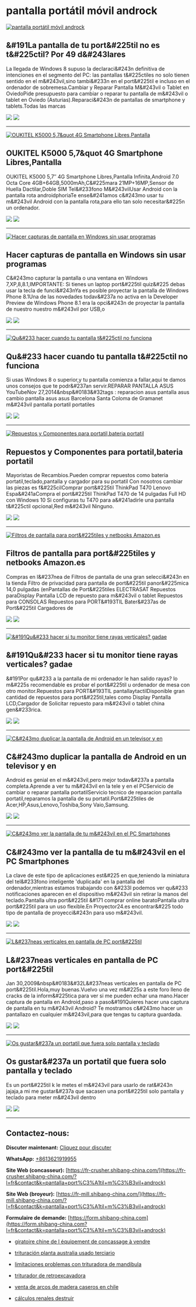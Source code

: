 # pantalla portátil móvil androck

<a href="https://swt.shibang-china.com/?l=fr&img&k=pantalla+port%C3%A1til+m%C3%B3vil+androck" target="_blank">![pantalla portátil móvil androck](http://static.shibang-china.com/all-800x300/242.jpg)</a>

## &#191La pantalla de tu port&#225til no es t&#225ctil? Por 49 d&#243lares
La llegada de Windows 8 supuso la declaraci&#243n definitiva de intenciones en el segmento del PC: las pantallas t&#225ctiles no solo tienen sentido en el m&#243vil,sino tambi&#233n en el port&#225til e incluso en el ordenador de sobremesa.Cambiar y Reparar Pantalla M&#243vil o Tablet en OviedoPide presupuesto para cambiar o reparar tu pantalla de m&#243vil o tablet en Oviedo (Asturias).Reparaci&#243n de pantallas de smartphone y tablets.Todas las marcas


<a href="https://whatsapp.shibangsoft.com/WhatsApp.php" target="_blank" title="WhatsApp">![](http://static.shibang-china.com/icon/whatsapp.png)</a> <a href="https://swt.shibang-china.com/?l=fr&icon&k=pantalla+port%C3%A1til+m%C3%B3vil+androck" target="_blank">![](http://static.shibang-china.com/icon/chat-fr.png)</a>

---

<a href="https://swt.shibang-china.com/?l=fr&img&k=pantalla+port%C3%A1til+m%C3%B3vil+androck" target="_blank">![OUKITEL K5000 5,7&quot 4G Smartphone Libres,Pantalla](http://static.shibang-china.com/all-800x300/581.jpg)</a>

## OUKITEL K5000 5,7&quot 4G Smartphone Libres,Pantalla
OUKITEL K5000 5,7″ 4G Smartphone Libres,Pantalla Infinita,Android 7.0 Octa Core 4GB+64GB,5000mAh,C&#225mara 21MP+16MP,Sensor de Huella Dactilar,Doble SIM Tel&#233fono M&#243vilUsar Android con la pantalla rota androidphoriaTe ense&#241amos c&#243mo usar tu m&#243vil Android con la pantalla rota,para ello tan solo necesitar&#225n un ordenador.


<a href="https://whatsapp.shibangsoft.com/WhatsApp.php" target="_blank" title="WhatsApp">![](http://static.shibang-china.com/icon/whatsapp.png)</a> <a href="https://swt.shibang-china.com/?l=fr&icon&k=pantalla+port%C3%A1til+m%C3%B3vil+androck" target="_blank">![](http://static.shibang-china.com/icon/chat-fr.png)</a>

---

<a href="https://swt.shibang-china.com/?l=fr&img&k=pantalla+port%C3%A1til+m%C3%B3vil+androck" target="_blank">![Hacer capturas de pantalla en Windows sin usar programas](http://static.shibang-china.com/all-800x300/1305.jpg)</a>

## Hacer capturas de pantalla en Windows sin usar programas
C&#243mo capturar la pantalla o una ventana en Windows 7,XP,8,8.1,IMPORTANTE: Si tienes un laptop port&#225til quiz&#225 debas usar la tecla de funci&#243nYa es posible proyectar la pantalla de Windows Phone 8.1Una de las novedades todav&#237a no activa en la Developer Preview de Windows Phone 8.1 era la opci&#243n de proyectar la pantalla de nuestro nuestro m&#243vil por USB,o


<a href="https://whatsapp.shibangsoft.com/WhatsApp.php" target="_blank" title="WhatsApp">![](http://static.shibang-china.com/icon/whatsapp.png)</a> <a href="https://swt.shibang-china.com/?l=fr&icon&k=pantalla+port%C3%A1til+m%C3%B3vil+androck" target="_blank">![](http://static.shibang-china.com/icon/chat-fr.png)</a>

---

<a href="https://swt.shibang-china.com/?l=fr&img&k=pantalla+port%C3%A1til+m%C3%B3vil+androck" target="_blank">![Qu&#233 hacer cuando tu pantalla t&#225ctil no funciona](http://static.shibang-china.com/all-800x300/635.jpg)</a>

## Qu&#233 hacer cuando tu pantalla t&#225ctil no funciona
Si usas Windows 8 o superior,y tu pantalla comienza a fallar,aqui te damos unos consejos que te podr&#237an servir.REPARAR PANTALLA ASUS YouTubeNov 27,2014&nbsp&#0183&#32tags : reparacion asus pantalla asus cambio pantalla asus asus Barcelona Santa Coloma de Gramanet m&#243vil pantalla portatil portatiles


<a href="https://whatsapp.shibangsoft.com/WhatsApp.php" target="_blank" title="WhatsApp">![](http://static.shibang-china.com/icon/whatsapp.png)</a> <a href="https://swt.shibang-china.com/?l=fr&icon&k=pantalla+port%C3%A1til+m%C3%B3vil+androck" target="_blank">![](http://static.shibang-china.com/icon/chat-fr.png)</a>

---

<a href="https://swt.shibang-china.com/?l=fr&img&k=pantalla+port%C3%A1til+m%C3%B3vil+androck" target="_blank">![Repuestos y Componentes para portatil,bateria portatil](http://static.shibang-china.com/all-800x300/532.jpg)</a>

## Repuestos y Componentes para portatil,bateria portatil
Mayoristas de Recambios.Pueden comprar repuestos como bateria portatil,teclado,pantalla y cargador para su portatil Con nosotros cambiar las piezas es f&#225cilComprar port&#225til ThinkPad T470 Lenovo Espa&#241aCompra el port&#225til ThinkPad T470 de 14 pulgadas Full HD con Windows 10 Si configuras tu T470 para a&#241adirle una pantalla t&#225ctil opcional,Red m&#243vil Ninguno.


<a href="https://whatsapp.shibangsoft.com/WhatsApp.php" target="_blank" title="WhatsApp">![](http://static.shibang-china.com/icon/whatsapp.png)</a> <a href="https://swt.shibang-china.com/?l=fr&icon&k=pantalla+port%C3%A1til+m%C3%B3vil+androck" target="_blank">![](http://static.shibang-china.com/icon/chat-fr.png)</a>

---

<a href="https://swt.shibang-china.com/?l=fr&img&k=pantalla+port%C3%A1til+m%C3%B3vil+androck" target="_blank">![Filtros de pantalla para port&#225tiles y netbooks Amazon.es](http://static.shibang-china.com/all-800x300/729.jpg)</a>

## Filtros de pantalla para port&#225tiles y netbooks Amazon.es
Compras en l&#237nea de Filtros de pantalla de una gran selecci&#243n en la tienda Filtro de privacidad para pantalla de port&#225til panor&#225mica 14,0 pulgadas (enPantallas de Port&#225tiles ELECTRASAT Repuestos paraDisplay Pantalla LCD de repuesto para m&#243vil o tablet Repuestos para CONSOLAS Repuestos para PORT&#193TIL Bater&#237as de Port&#225til Cargadores de


<a href="https://whatsapp.shibangsoft.com/WhatsApp.php" target="_blank" title="WhatsApp">![](http://static.shibang-china.com/icon/whatsapp.png)</a> <a href="https://swt.shibang-china.com/?l=fr&icon&k=pantalla+port%C3%A1til+m%C3%B3vil+androck" target="_blank">![](http://static.shibang-china.com/icon/chat-fr.png)</a>

---

<a href="https://swt.shibang-china.com/?l=fr&img&k=pantalla+port%C3%A1til+m%C3%B3vil+androck" target="_blank">![&#191Qu&#233 hacer si tu monitor tiene rayas verticales? gadae](http://static.shibang-china.com/all-800x300/1113.jpg)</a>

## &#191Qu&#233 hacer si tu monitor tiene rayas verticales? gadae
&#191Por qu&#233 a la pantalla de mi ordenador le han salido rayas? lo m&#225s recomendable es probar el port&#225til u ordenador de mesa con otro monitor.Repuestos para PORT&#193TIL pantallaytactilDisponible gran cantidad de repuestos para port&#225til,tales como Display Pantalla LCD,Cargador de Solicitar repuesto para m&#243vil o tablet china gen&#233rica.


<a href="https://whatsapp.shibangsoft.com/WhatsApp.php" target="_blank" title="WhatsApp">![](http://static.shibang-china.com/icon/whatsapp.png)</a> <a href="https://swt.shibang-china.com/?l=fr&icon&k=pantalla+port%C3%A1til+m%C3%B3vil+androck" target="_blank">![](http://static.shibang-china.com/icon/chat-fr.png)</a>

---

<a href="https://swt.shibang-china.com/?l=fr&img&k=pantalla+port%C3%A1til+m%C3%B3vil+androck" target="_blank">![C&#243mo duplicar la pantalla de Android en un televisor y en](http://static.shibang-china.com/all-800x300/42.jpg)</a>

## C&#243mo duplicar la pantalla de Android en un televisor y en
Android es genial en el m&#243vil,pero mejor todav&#237a a pantalla completa.Aprende a ver tu m&#243vil en la tele y en el PCServicio de cambiar o reparar pantalla portatilServicio tecnico de reparacion pantalla portatil,reparamos la pantalla de su portatil.Port&#225tiles de Acer,HP,Asus,Lenovo,Toshiba,Sony Vaio,Samsung.


<a href="https://whatsapp.shibangsoft.com/WhatsApp.php" target="_blank" title="WhatsApp">![](http://static.shibang-china.com/icon/whatsapp.png)</a> <a href="https://swt.shibang-china.com/?l=fr&icon&k=pantalla+port%C3%A1til+m%C3%B3vil+androck" target="_blank">![](http://static.shibang-china.com/icon/chat-fr.png)</a>

---

<a href="https://swt.shibang-china.com/?l=fr&img&k=pantalla+port%C3%A1til+m%C3%B3vil+androck" target="_blank">![C&#243mo ver la pantalla de tu m&#243vil en el PC Smartphones](http://static.shibang-china.com/all-800x300/801.jpg)</a>

## C&#243mo ver la pantalla de tu m&#243vil en el PC Smartphones
La clave de este tipo de aplicaciones est&#225 en que,teniendo la miniatura del tel&#233fono inteligente 'duplicada' en la pantalla del ordenador,mientras estamos trabajando con &#233l podemos ver qu&#233 notificaciones aparecen en el dispositivo m&#243vil sin retirar la manos del teclado.Pantalla ultra port&#225til &#171 comprar online baratoPantalla ultra port&#225til para un uso flexible.En Proyector24.es encontrar&#225 todo tipo de pantalla de proyecci&#243n para uso m&#243vil.


<a href="https://whatsapp.shibangsoft.com/WhatsApp.php" target="_blank" title="WhatsApp">![](http://static.shibang-china.com/icon/whatsapp.png)</a> <a href="https://swt.shibang-china.com/?l=fr&icon&k=pantalla+port%C3%A1til+m%C3%B3vil+androck" target="_blank">![](http://static.shibang-china.com/icon/chat-fr.png)</a>

---

<a href="https://swt.shibang-china.com/?l=fr&img&k=pantalla+port%C3%A1til+m%C3%B3vil+androck" target="_blank">![L&#237neas verticales en pantalla de PC port&#225til](http://static.shibang-china.com/all-800x300/612.jpg)</a>

## L&#237neas verticales en pantalla de PC port&#225til
Jan 30,2009&nbsp&#0183&#32L&#237neas verticales en pantalla de PC port&#225til.Hola,muy buenas.Vuelvo una vez m&#225s a este foro lleno de cracks de la inform&#225tica para ver si me pueden echar una mano.Hacer captura de pantalla en Android,paso a paso&#191Quieres hacer una captura de pantalla en tu m&#243vil Android? Te mostramos c&#243mo hacer un pantallazo en cualquier m&#243vil,para que tengas tu captura guardada.


<a href="https://whatsapp.shibangsoft.com/WhatsApp.php" target="_blank" title="WhatsApp">![](http://static.shibang-china.com/icon/whatsapp.png)</a> <a href="https://swt.shibang-china.com/?l=fr&icon&k=pantalla+port%C3%A1til+m%C3%B3vil+androck" target="_blank">![](http://static.shibang-china.com/icon/chat-fr.png)</a>

---

<a href="https://swt.shibang-china.com/?l=fr&img&k=pantalla+port%C3%A1til+m%C3%B3vil+androck" target="_blank">![Os gustar&#237a un portatil que fuera solo pantalla y teclado](http://static.shibang-china.com/all-800x300/171.jpg)</a>

## Os gustar&#237a un portatil que fuera solo pantalla y teclado
Es un port&#225til k le metes el m&#243vil para usarlo de rat&#243n jajaja,a mi me gustar&#237a que sacasen una port&#225til solo pantalla y teclado para meter m&#243vil dentro

<a href="https://whatsapp.shibangsoft.com/WhatsApp.php" target="_blank" title="WhatsApp">![](http://static.shibang-china.com/icon/whatsapp.png)</a> <a href="https://swt.shibang-china.com/?l=fr&icon&k=pantalla+port%C3%A1til+m%C3%B3vil+androck" target="_blank">![](http://static.shibang-china.com/icon/chat-fr.png)</a>

---
## Contactez-nous:

**Discuter maintenant:** [Cliquez pour discuter](https://swt.shibang-china.com?l=fr&contact&k=pantalla+port%C3%A1til+m%C3%B3vil+androck)

**WhatsApp:**  [+8613621919955](https://whatsapp.shibangsoft.com/WhatsApp.php)

**Site Web (concasseur):** [https://fr-crusher.shibang-china.com/](https://fr-crusher.shibang-china.com/?l=fr&contact&k=pantalla+port%C3%A1til+m%C3%B3vil+androck)

**Site Web (broyeur):** [https://fr-mill.shibang-china.com/](https://fr-mill.shibang-china.com/?l=fr&contact&k=pantalla+port%C3%A1til+m%C3%B3vil+androck)

**Formulaire de demande:** [https://form.shibang-china.com](https://form.shibang-china.com?l=fr&contact&k=pantalla+port%C3%A1til+m%C3%B3vil+androck)

* [giratoire chine de l équipement de concassage à vendre](../61/giratoire%20chine%20de%20l%20%C3%A9quipement%20de%20concassage%20%C3%A0%20vendre.md)

* [trituración planta australia usado terciario](../62/trituraci%C3%B3n%20planta%20australia%20usado%20terciario.md)

* [limitaciones problemas con trituradora de mandibula](../64/limitaciones%20problemas%20con%20trituradora%20de%20mandibula.md)

* [triturador de retroexcavadora](../62/triturador%20de%20retroexcavadora.md)

* [venta de arcos de madera caseros en chile](../62/venta%20de%20arcos%20de%20madera%20caseros%20en%20chile.md)

* [cálculos renales destruir](../62/c%C3%A1lculos%20renales%20destruir.md)
